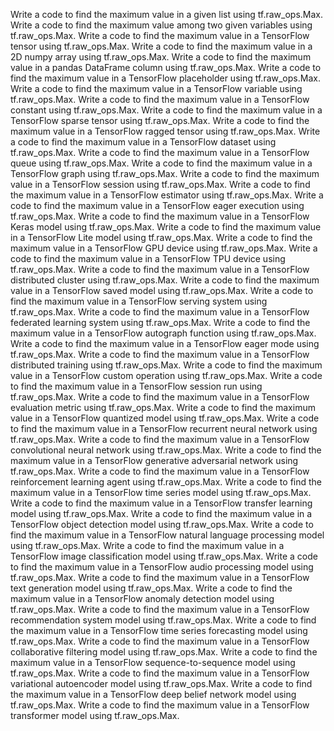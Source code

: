 Write a code to find the maximum value in a given list using tf.raw_ops.Max.
Write a code to find the maximum value among two given variables using tf.raw_ops.Max.
Write a code to find the maximum value in a TensorFlow tensor using tf.raw_ops.Max.
Write a code to find the maximum value in a 2D numpy array using tf.raw_ops.Max.
Write a code to find the maximum value in a pandas DataFrame column using tf.raw_ops.Max.
Write a code to find the maximum value in a TensorFlow placeholder using tf.raw_ops.Max.
Write a code to find the maximum value in a TensorFlow variable using tf.raw_ops.Max.
Write a code to find the maximum value in a TensorFlow constant using tf.raw_ops.Max.
Write a code to find the maximum value in a TensorFlow sparse tensor using tf.raw_ops.Max.
Write a code to find the maximum value in a TensorFlow ragged tensor using tf.raw_ops.Max.
Write a code to find the maximum value in a TensorFlow dataset using tf.raw_ops.Max.
Write a code to find the maximum value in a TensorFlow queue using tf.raw_ops.Max.
Write a code to find the maximum value in a TensorFlow graph using tf.raw_ops.Max.
Write a code to find the maximum value in a TensorFlow session using tf.raw_ops.Max.
Write a code to find the maximum value in a TensorFlow estimator using tf.raw_ops.Max.
Write a code to find the maximum value in a TensorFlow eager execution using tf.raw_ops.Max.
Write a code to find the maximum value in a TensorFlow Keras model using tf.raw_ops.Max.
Write a code to find the maximum value in a TensorFlow Lite model using tf.raw_ops.Max.
Write a code to find the maximum value in a TensorFlow GPU device using tf.raw_ops.Max.
Write a code to find the maximum value in a TensorFlow TPU device using tf.raw_ops.Max.
Write a code to find the maximum value in a TensorFlow distributed cluster using tf.raw_ops.Max.
Write a code to find the maximum value in a TensorFlow saved model using tf.raw_ops.Max.
Write a code to find the maximum value in a TensorFlow serving system using tf.raw_ops.Max.
Write a code to find the maximum value in a TensorFlow federated learning system using tf.raw_ops.Max.
Write a code to find the maximum value in a TensorFlow autograph function using tf.raw_ops.Max.
Write a code to find the maximum value in a TensorFlow eager mode using tf.raw_ops.Max.
Write a code to find the maximum value in a TensorFlow distributed training using tf.raw_ops.Max.
Write a code to find the maximum value in a TensorFlow custom operation using tf.raw_ops.Max.
Write a code to find the maximum value in a TensorFlow session run using tf.raw_ops.Max.
Write a code to find the maximum value in a TensorFlow evaluation metric using tf.raw_ops.Max.
Write a code to find the maximum value in a TensorFlow quantized model using tf.raw_ops.Max.
Write a code to find the maximum value in a TensorFlow recurrent neural network using tf.raw_ops.Max.
Write a code to find the maximum value in a TensorFlow convolutional neural network using tf.raw_ops.Max.
Write a code to find the maximum value in a TensorFlow generative adversarial network using tf.raw_ops.Max.
Write a code to find the maximum value in a TensorFlow reinforcement learning agent using tf.raw_ops.Max.
Write a code to find the maximum value in a TensorFlow time series model using tf.raw_ops.Max.
Write a code to find the maximum value in a TensorFlow transfer learning model using tf.raw_ops.Max.
Write a code to find the maximum value in a TensorFlow object detection model using tf.raw_ops.Max.
Write a code to find the maximum value in a TensorFlow natural language processing model using tf.raw_ops.Max.
Write a code to find the maximum value in a TensorFlow image classification model using tf.raw_ops.Max.
Write a code to find the maximum value in a TensorFlow audio processing model using tf.raw_ops.Max.
Write a code to find the maximum value in a TensorFlow text generation model using tf.raw_ops.Max.
Write a code to find the maximum value in a TensorFlow anomaly detection model using tf.raw_ops.Max.
Write a code to find the maximum value in a TensorFlow recommendation system model using tf.raw_ops.Max.
Write a code to find the maximum value in a TensorFlow time series forecasting model using tf.raw_ops.Max.
Write a code to find the maximum value in a TensorFlow collaborative filtering model using tf.raw_ops.Max.
Write a code to find the maximum value in a TensorFlow sequence-to-sequence model using tf.raw_ops.Max.
Write a code to find the maximum value in a TensorFlow variational autoencoder model using tf.raw_ops.Max.
Write a code to find the maximum value in a TensorFlow deep belief network model using tf.raw_ops.Max.
Write a code to find the maximum value in a TensorFlow transformer model using tf.raw_ops.Max.